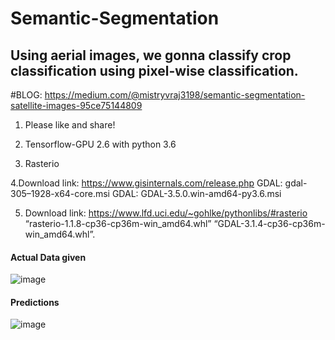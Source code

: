 # Semantic-Segmentation
## Using aerial images, we gonna classify crop classification using pixel-wise classification.
#BLOG: https://medium.com/@mistryvraj3198/semantic-segmentation-satellite-images-95ce75144809
1. Please like and share!

2. Tensorflow-GPU 2.6 with python 3.6 
3. Rasterio 

4.Download link: https://www.gisinternals.com/release.php
  GDAL: gdal-305–1928-x64-core.msi
  GDAL: GDAL-3.5.0.win-amd64-py3.6.msi

5. Download link: https://www.lfd.uci.edu/~gohlke/pythonlibs/#rasterio
  “rasterio-1.1.8-cp36-cp36m-win_amd64.whl” 
  “GDAL-3.1.4-cp36-cp36m-win_amd64.whl”. 

#### Actual Data given
![image](https://user-images.githubusercontent.com/60303995/196087913-3cd22e2d-cf53-4bea-8495-0c30ca33eb86.png)

#### Predictions
![image](https://user-images.githubusercontent.com/60303995/196088053-a0806900-638b-459c-bc28-43d76b2eba35.png)
